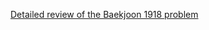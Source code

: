 [Detailed review of the Baekjoon 1918 problem](https://choicube84.github.io/study/2023/08/08/baekjoon_1918.html)
